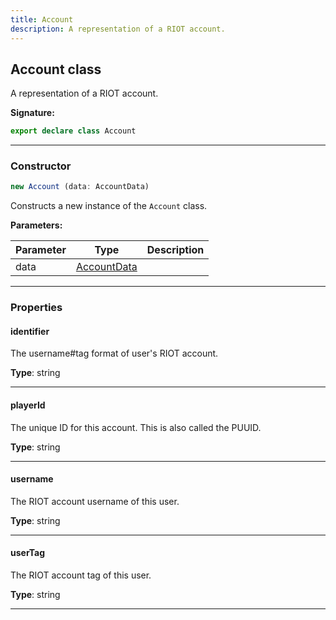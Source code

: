 ```yaml
---
title: Account
description: A representation of a RIOT account.
---
```


## Account class

A representation of a RIOT account.

**Signature:**

```ts
export declare class Account 
```

---

### Constructor

```ts
new Account (data: AccountData)
```

Constructs a new instance of the `Account` class.

**Parameters:**

| Parameter | Type | Description |
| --------- | ---- | ----------- |
| data | [AccountData](/shieldbow/api/AccountData.md) |  |
---

### Properties

#### identifier

The username#tag format of user's RIOT account.



**Type**: string

---

#### playerId

The unique ID for this account. This is also called the PUUID.



**Type**: string

---

#### username

The RIOT account username of this user.



**Type**: string

---

#### userTag

The RIOT account tag of this user.



**Type**: string

---

